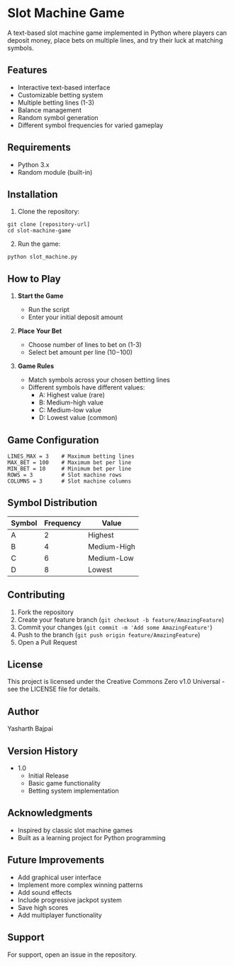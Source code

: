 
# Slot Machine Game

A text-based slot machine game implemented in Python where players can deposit money, place bets on multiple lines, and try their luck at matching symbols.

## Features

- Interactive text-based interface
- Customizable betting system
- Multiple betting lines (1-3)
- Balance management
- Random symbol generation
- Different symbol frequencies for varied gameplay

## Requirements

- Python 3.x
- Random module (built-in)

## Installation

1. Clone the repository:
```
git clone [repository-url]
cd slot-machine-game
```

2. Run the game:
```
python slot_machine.py
```

## How to Play

1. **Start the Game**
   - Run the script
   - Enter your initial deposit amount

2. **Place Your Bet**
   - Choose number of lines to bet on (1-3)
   - Select bet amount per line ($10-$100)

3. **Game Rules**
   - Match symbols across your chosen betting lines
   - Different symbols have different values:
     - A: Highest value (rare)
     - B: Medium-high value
     - C: Medium-low value
     - D: Lowest value (common)

## Game Configuration

```
LINES_MAX = 3    # Maximum betting lines
MAX_BET = 100    # Maximum bet per line
MIN_BET = 10     # Minimum bet per line
ROWS = 3         # Slot machine rows
COLUMNS = 3      # Slot machine columns
```

## Symbol Distribution

| Symbol | Frequency | Value |
|--------|-----------|-------|
| A | 2 | Highest |
| B | 4 | Medium-High |
| C | 6 | Medium-Low |
| D | 8 | Lowest |

## Contributing

1. Fork the repository
2. Create your feature branch (`git checkout -b feature/AmazingFeature`)
3. Commit your changes (`git commit -m 'Add some AmazingFeature'`)
4. Push to the branch (`git push origin feature/AmazingFeature`)
5. Open a Pull Request

## License

This project is licensed under the Creative Commons Zero v1.0 Universal - see the LICENSE file for details.

## Author

Yasharth Bajpai

## Version History

- 1.0
  - Initial Release
  - Basic game functionality
  - Betting system implementation

## Acknowledgments

- Inspired by classic slot machine games
- Built as a learning project for Python programming

## Future Improvements

- Add graphical user interface
- Implement more complex winning patterns
- Add sound effects
- Include progressive jackpot system
- Save high scores
- Add multiplayer functionality

## Support

For support, open an issue in the repository.


